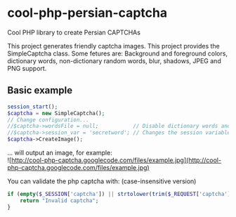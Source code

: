 # cool-php-persian-captcha
Cool PHP library to create Persian CAPTCHAs

This project generates friendly captcha images. This project provides the SimpleCaptcha class.
Some fetures are: Background and foreground colors, dictionary words, non-dictionary random words, blur, shadows, JPEG and PNG support.


Basic example
-------------


```php
session_start();
$captcha = new SimpleCaptcha();
// Change configuration...
//$captcha->wordsFile = null;           // Disable dictionary words and use random letters instead
//$captcha->session_var = 'secretword'; // Changes the session variable from 'captcha' to 'secretword'
$captcha->CreateImage();
```

... will output an image, for example:
<br>
![http://cool-php-captcha.googlecode.com/files/example.jpg](http://cool-php-captcha.googlecode.com/files/example.jpg)



You can validate the php captcha with: (case-insensitive version)

```php
if (empty($_SESSION['captcha']) || strtolower(trim($_REQUEST['captcha'])) != $_SESSION['captcha']) {
    return "Invalid captcha";
}
```
